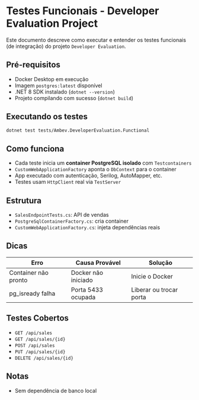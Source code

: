 # Testes Funcionais - Developer Evaluation Project

Este documento descreve como executar e entender os testes funcionais (de integração) do projeto `Developer Evaluation`.

## Pré-requisitos
- Docker Desktop em execução
- Imagem `postgres:latest` disponível
- .NET 8 SDK instalado (`dotnet --version`)
- Projeto compilando com sucesso (`dotnet build`)

## Executando os testes
```bash
dotnet test tests/Ambev.DeveloperEvaluation.Functional
```

## Como funciona
- Cada teste inicia um **container PostgreSQL isolado** com `Testcontainers`
- `CustomWebApplicationFactory` aponta o `DbContext` para o container
- App executado com autenticação, Serilog, AutoMapper, etc.
- Testes usam `HttpClient` real via `TestServer`

## Estrutura
- `SalesEndpointTests.cs`: API de vendas
- `PostgreSqlContainerFactory.cs`: cria container
- `CustomWebApplicationFactory.cs`: injeta dependências reais

## Dicas
| Erro                 | Causa Provável      | Solução                 |
|----------------------|---------------------|-------------------------|
| Container não pronto | Docker não iniciado | Inicie o Docker         |
| pg_isready falha     | Porta 5433 ocupada  | Liberar ou trocar porta |

## Testes Cobertos
- `GET /api/sales`
- `GET /api/sales/{id}`
- `POST /api/sales`
- `PUT /api/sales/{id}`
- `DELETE /api/sales/{id}`

## Notas
- Sem dependência de banco local